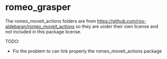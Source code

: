 # romeo_grasper

The romeo_moveit_actions folders are from https://github.com/ros-aldebaran/romeo_moveit_actions so they are under their own license and not included in this package license.

TODO:
- Fix the problem to can link properly the romeo_moveit_actions package
